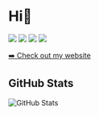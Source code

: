 # Hi👋

[![](https://img.shields.io/badge/twitter-%231DA1F2.svg?&style=for-the-badge&logo=twitter&logoColor=white)](https://www.twitter.com/ayushjaipuriyar)
[![](https://img.shields.io/badge/linkedin-%230077B5.svg?&style=for-the-badge&logo=linkedin&logoColor=white)](https://www.linkedin.com/in/ayush-jaipuriyar-3a8099158/)
[![](https://img.shields.io/badge/instagram-%23E4405F.svg?&style=for-the-badge&logo=instagram&logoColor=white)](https://www.instagram.com/ayushjaipuriyar/)
[![](https://img.shields.io/badge/DEV.TO-%230A0A0A.svg?&style=for-the-badge&logo=dev-dot-to&logoColor=white)](https://dev.to/ayushjaipuriyar)

[➡️ Check out my website](https://ayushjaipuriyar.github.io/ayushjaipuriyar)

GitHub Stats
------------

![GitHub
Stats](https://github-readme-stats.vercel.app/api?username=ayushjaipuriyar&show_icons=true)
